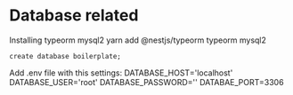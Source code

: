 # Database related

Installing typeorm mysql2
yarn add @nestjs/typeorm typeorm mysql2

`create database boilerplate;`


Add .env file with this settings: 
    DATABASE_HOST='localhost'
    DATABASE_USER='root'
    DATABASE_PASSWORD=''
    DATABAE_PORT=3306

